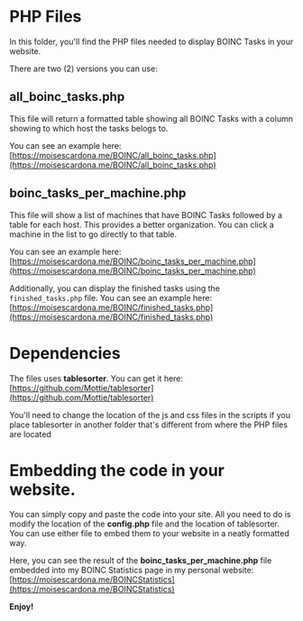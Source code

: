 # PHP Files
In this folder, you'll find the PHP files needed to display BOINC Tasks in your website.

There are two (2) versions you can use:

## all_boinc_tasks.php
This file will return a formatted table showing all BOINC Tasks with a column showing to which host the tasks belogs to.  

You can see an example here: [https://moisescardona.me/BOINC/all_boinc_tasks.php](https://moisescardona.me/BOINC/all_boinc_tasks.php)

## boinc_tasks_per_machine.php
This file will show a list of machines that have BOINC Tasks followed by a table for each host. This provides a better 
organization. You can click a machine in the list to go directly to that table.

You can see an example here: [https://moisescardona.me/BOINC/boinc_tasks_per_machine.php](https://moisescardona.me/BOINC/boinc_tasks_per_machine.php)

Additionally, you can display the finished tasks using the `finished_tasks.php` file. You can see an example here: [https://moisescardona.me/BOINC/finished_tasks.php](https://moisescardona.me/BOINC/finished_tasks.php)

# Dependencies
The files uses **tablesorter**. You can get it here: [https://github.com/Mottie/tablesorter](https://github.com/Mottie/tablesorter)

You'll need to change the location of the js and css files in the scripts if you place tablesorter in another folder 
that's different from where the PHP files are located
# Embedding the code in your website.
You can simply copy and paste the code into your site. All you need to do is modify the location of the **config.php** 
file and the location of tablesorter.
You can use either file to embed them to your website in a neatly formatted way.

Here, you can see the result of the **boinc_tasks_per_machine.php** file embedded into my BOINC Statistics page in my 
personal website: [https://moisescardona.me/BOINCStatistics](https://moisescardona.me/BOINCStatistics)

**Enjoy!**